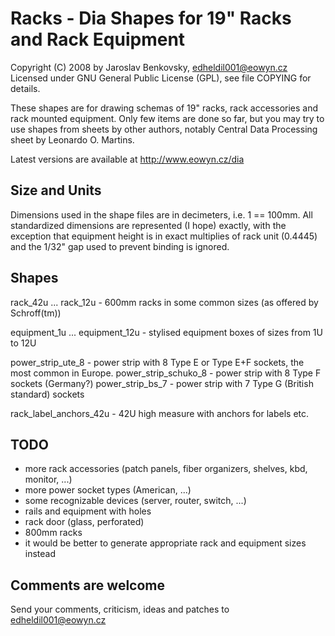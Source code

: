 Racks - Dia Shapes for 19" Racks and Rack Equipment
===================================================

Copyright (C) 2008 by Jaroslav Benkovsky, <edheldil001@eowyn.cz>
Licensed under GNU General Public License (GPL), see file COPYING for details.

These shapes are for drawing schemas of 19" racks, rack accessories and
rack mounted equipment. Only few items are done so far, but you may try
to use shapes from sheets by other authors, notably Central Data Processing sheet
by Leonardo O. Martins. 

Latest versions are  available at http://www.eowyn.cz/dia


Size and Units
--------------

Dimensions used in the shape files are in decimeters, i.e. 1 == 100mm. All standardized
dimensions are represented (I hope) exactly, with the exception that equipment height is
in exact multiplies of rack unit (0.4445) and the 1/32" gap used to prevent binding
is ignored.


Shapes
------

rack_42u
...
rack_12u - 600mm racks in some common sizes (as offered by Schroff(tm))

equipment_1u
...
equipment_12u - stylised equipment boxes of sizes from 1U to 12U

power_strip_ute_8 - power strip with 8 Type E or Type E+F sockets, the most common in Europe.
power_strip_schuko_8 - power strip with 8 Type F sockets (Germany?)
power_strip_bs_7 - power strip with 7 Type G (British standard) sockets

rack_label_anchors_42u - 42U high measure with anchors for labels etc.

TODO
----

- more rack accessories (patch panels, fiber organizers, shelves, kbd, monitor, ...)
- more power socket types (American, ...)
- some recognizable devices (server, router, switch, ...)
- rails and equipment with holes
- rack door (glass, perforated)
- 800mm racks
- it would be better to generate appropriate rack and equipment sizes instead


Comments are welcome
--------------------

Send your comments, criticism, ideas and patches to <edheldil001@eowyn.cz>
